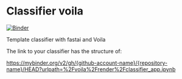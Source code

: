 # Classifier voila

[![Binder](https://mybinder.org/badge_logo.svg)](https://mybinder.org/v2/gh/marcinczeczko/wtt-01-classifier-app-template/HEAD?urlpath=%2Fvoila%2Frender%2Fclassifier_app.ipynb)

Template classifier with fastai and Voila

The link to your classifier has the structure of:

https://mybinder.org/v2/gh/{github-account-name}/{repository-name}/HEAD?urlpath=%2Fvoila%2Frender%2Fclassifier_app.ipynb
